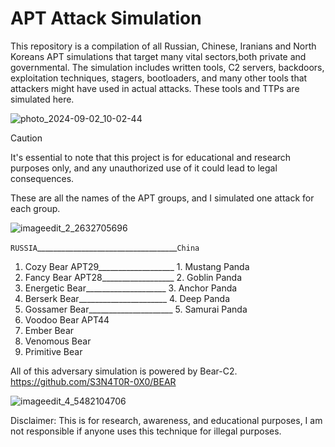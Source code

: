 # APT Attack Simulation
This repository is a compilation of all Russian, Chinese, Iranians and North Koreans APT simulations that target many vital sectors,both private and governmental. The simulation includes written tools, C2 servers, backdoors, exploitation techniques, stagers, bootloaders, and many other tools that attackers might have used in actual attacks. These tools and TTPs  are simulated here.


![photo_2024-09-02_10-02-44](https://github.com/user-attachments/assets/a6cc6bb5-aabe-4f75-bad5-c35fb6016e75)


> [!CAUTION]
> It's essential to note that this project is for educational and research purposes only, and any unauthorized use of it could lead to legal consequences.


These are all the names of the APT groups, and I simulated one attack for each group.


![imageedit_2_2632705696](https://github.com/user-attachments/assets/e60d08fd-a210-4053-b0be-87163bfadfae)

`RUSSIA`___________________________________`China`

1. Cozy Bear APT29___________________ 1. Mustang Panda                                         
2. Fancy Bear APT28__________________ 2. Goblin Panda
3. Energetic Bear____________________ 3. Anchor Panda
4. Berserk Bear______________________ 4. Deep Panda
5. Gossamer Bear_____________________ 5. Samurai Panda 
6. Voodoo Bear APT44
7. Ember Bear
8. Venomous Bear
9. Primitive Bear

All of this adversary simulation is powered by Bear-C2.
https://github.com/S3N4T0R-0X0/BEAR

![imageedit_4_5482104706](https://github.com/S3N4T0R-0X0/Bear/assets/121706460/a43fdb26-c4d6-4b3e-b494-baed4c4b137d)

Disclaimer: This is for research, awareness, and educational purposes, I am not responsible if anyone uses this technique for illegal purposes.


